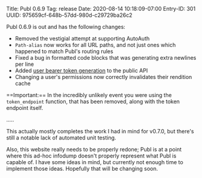 Title: Publ 0.6.9
Tag: release
Date: 2020-08-14 10:18:09-07:00
Entry-ID: 301
UUID: 975659cf-648b-57dd-980d-c29729ba26c2

Publ 0.6.9 is out and has the following changes:

* Removed the vestigial attempt at supporting AutoAuth
* `Path-alias` now works for all URL paths, and not just ones which happened to match Publ's routing rules
* Fixed a bug in formatted code blocks that was generating extra newlines per line
* Added [user bearer token generation](733#token) to the public API
* Changing a user's permissions now correctly invalidates their rendition cache


==Important:== In the incredibly unlikely event you were using the `token_endpoint` function, that has been removed, along with the token endpoint itself.

.....

This actually mostly completes the work I had in mind for v0.7.0, but there's still a notable lack of automated unit testing.

Also, this website really needs to be properly redone; Publ is at a point where this ad-hoc infodump doesn't properly represent what Publ is capable of. I have some ideas in mind, but currently not enough time to implement those ideas. Hopefully that will be changing soon.

